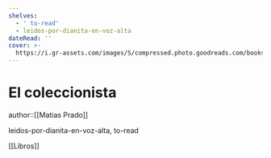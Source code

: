 ```yaml
---
shelves:
  - ' to-read'
  - leidos-por-dianita-en-voz-alta
dateRead: ''
cover: >-
  https://i.gr-assets.com/images/S/compressed.photo.goodreads.com/books/1663261078l/62599588._SX318_.jpg
---
```

# El coleccionista

author::[[Matias Prado]]


leidos-por-dianita-en-voz-alta, to-read

[[Libros]]